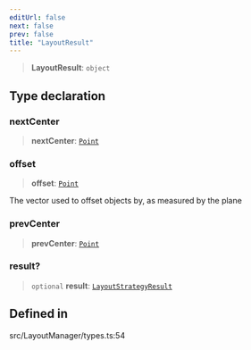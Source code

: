 ```yaml
---
editUrl: false
next: false
prev: false
title: "LayoutResult"
---
```


> **LayoutResult**: `object`

## Type declaration

### nextCenter

> **nextCenter**: [`Point`](/api/classes/point/)

### offset

> **offset**: [`Point`](/api/classes/point/)

The vector used to offset objects by, as measured by the plane

### prevCenter

> **prevCenter**: [`Point`](/api/classes/point/)

### result?

> `optional` **result**: [`LayoutStrategyResult`](/api/type-aliases/layoutstrategyresult/)

## Defined in

src/LayoutManager/types.ts:54
